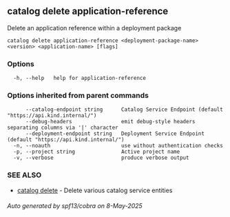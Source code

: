 ## catalog delete application-reference

Delete an application reference within a deployment package

```
catalog delete application-reference <deployment-package-name> <version> <application-name> [flags]
```

### Options

```
  -h, --help   help for application-reference
```

### Options inherited from parent commands

```
      --catalog-endpoint string      Catalog Service Endpoint (default "https://api.kind.internal/")
      --debug-headers                emit debug-style headers separating columns via '|' character
      --deployment-endpoint string   Deployment Service Endpoint (default "https://api.kind.internal/")
  -n, --noauth                       use without authentication checks
  -p, --project string               Active project name
  -v, --verbose                      produce verbose output
```

### SEE ALSO

* [catalog delete](catalog_delete.md)	 - Delete various catalog service entities

###### Auto generated by spf13/cobra on 8-May-2025
